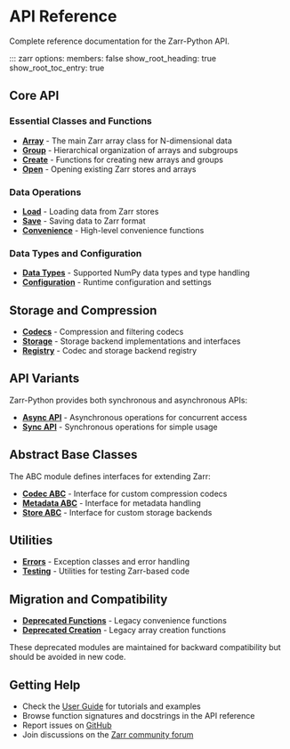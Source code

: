 # API Reference

Complete reference documentation for the Zarr-Python API.

::: zarr
    options:
      members: false
      show_root_heading: true
      show_root_toc_entry: true

## Core API

### Essential Classes and Functions

- **[Array](array.md)** - The main Zarr array class for N-dimensional data
- **[Group](group.md)** - Hierarchical organization of arrays and subgroups
- **[Create](create.md)** - Functions for creating new arrays and groups
- **[Open](open.md)** - Opening existing Zarr stores and arrays

### Data Operations

- **[Load](load.md)** - Loading data from Zarr stores
- **[Save](save.md)** - Saving data to Zarr format
- **[Convenience](convenience.md)** - High-level convenience functions

### Data Types and Configuration

- **[Data Types](dtype.md)** - Supported NumPy data types and type handling
- **[Configuration](config.md)** - Runtime configuration and settings

## Storage and Compression

- **[Codecs](codecs.md)** - Compression and filtering codecs
- **[Storage](storage.md)** - Storage backend implementations and interfaces
- **[Registry](registry.md)** - Codec and storage backend registry

## API Variants

Zarr-Python provides both synchronous and asynchronous APIs:

- **[Async API](api_async.md)** - Asynchronous operations for concurrent access
- **[Sync API](api_sync.md)** - Synchronous operations for simple usage

## Abstract Base Classes

The ABC module defines interfaces for extending Zarr:

- **[Codec ABC](abc/codec.md)** - Interface for custom compression codecs
- **[Metadata ABC](abc/metadata.md)** - Interface for metadata handling
- **[Store ABC](abc/store.md)** - Interface for custom storage backends

## Utilities

- **[Errors](errors.md)** - Exception classes and error handling
- **[Testing](testing.md)** - Utilities for testing Zarr-based code


## Migration and Compatibility

- **[Deprecated Functions](deprecated/convenience.md)** - Legacy convenience functions
- **[Deprecated Creation](deprecated/creation.md)** - Legacy array creation functions

These deprecated modules are maintained for backward compatibility but should be avoided in new code.

## Getting Help

- Check the [User Guide](../user-guide/index.md) for tutorials and examples
- Browse function signatures and docstrings in the API reference
- Report issues on [GitHub](https://github.com/zarr-developers/zarr-python)
- Join discussions on the [Zarr community forum](https://github.com/zarr-developers/community)
